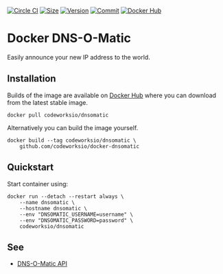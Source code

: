[![Circle CI](https://circleci.com/gh/codeworksio/docker-dnsomatic.svg?style=shield "CircleCI")](https://circleci.com/gh/codeworksio/docker-dnsomatic)&nbsp;[![Size](https://images.microbadger.com/badges/image/codeworksio/dnsomatic.svg)](http://microbadger.com/images/codeworksio/dnsomatic)&nbsp;[![Version](https://images.microbadger.com/badges/version/codeworksio/dnsomatic.svg)](http://microbadger.com/images/codeworksio/dnsomatic)&nbsp;[![Commit](https://images.microbadger.com/badges/commit/codeworksio/dnsomatic.svg)](http://microbadger.com/images/codeworksio/dnsomatic)&nbsp;[![Docker Hub](https://img.shields.io/docker/pulls/codeworksio/dnsomatic.svg)](https://hub.docker.com/r/codeworksio/dnsomatic/)

Docker DNS-O-Matic
==================

Easily announce your new IP address to the world.

Installation
------------

Builds of the image are available on [Docker Hub](https://hub.docker.com/r/codeworksio/dnsomatic/) where you can download from the latest stable image.

    docker pull codeworksio/dnsomatic

Alternatively you can build the image yourself.

    docker build --tag codeworksio/dnsomatic \
        github.com/codeworksio/docker-dnsomatic

Quickstart
----------

Start container using:

    docker run --detach --restart always \
        --name dnsomatic \
        --hostname dnsomatic \
        --env "DNSOMATIC_USERNAME=username" \
        --env "DNSOMATIC_PASSWORD=password" \
        codeworksio/dnsomatic

See
---

* [DNS-O-Matic API](https://www.dnsomatic.com/wiki/api)
